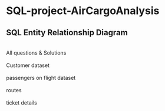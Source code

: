 # SQL-project-AirCargoAnalysis

## SQL Entity Relationship Diagram
 <br />All questions & Solutions <br />
 <br />Customer dataset <br />
 <br />passengers on flight dataset <br />
 <br />routes <br />
 <br />ticket details

